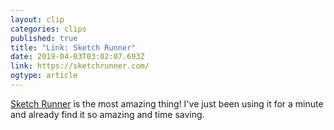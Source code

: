 ```yaml
---
layout: clip
categories: clips
published: true
title: "Link: Sketch Runner"
date: 2019-04-03T03:02:07.693Z
link: https://sketchrunner.com/
ogtype: article
---
```

[Sketch Runner](https://sketchrunner.com/) is the most amazing thing! I've just been using it for a minute and already find it so amazing and time saving.

